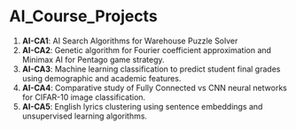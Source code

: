 # AI_Course_Projects

1. **AI-CA1**: AI Search Algorithms for Warehouse Puzzle Solver
2. **AI-CA2**: Genetic algorithm for Fourier coefficient approximation and Minimax AI for Pentago game strategy.
3. **AI-CA3**: Machine learning classification to predict student final grades using demographic and academic features.
4. **AI-CA4**: Comparative study of Fully Connected vs CNN neural networks for CIFAR-10 image classification.
5. **AI-CA5**: English lyrics clustering using sentence embeddings and unsupervised learning algorithms.
